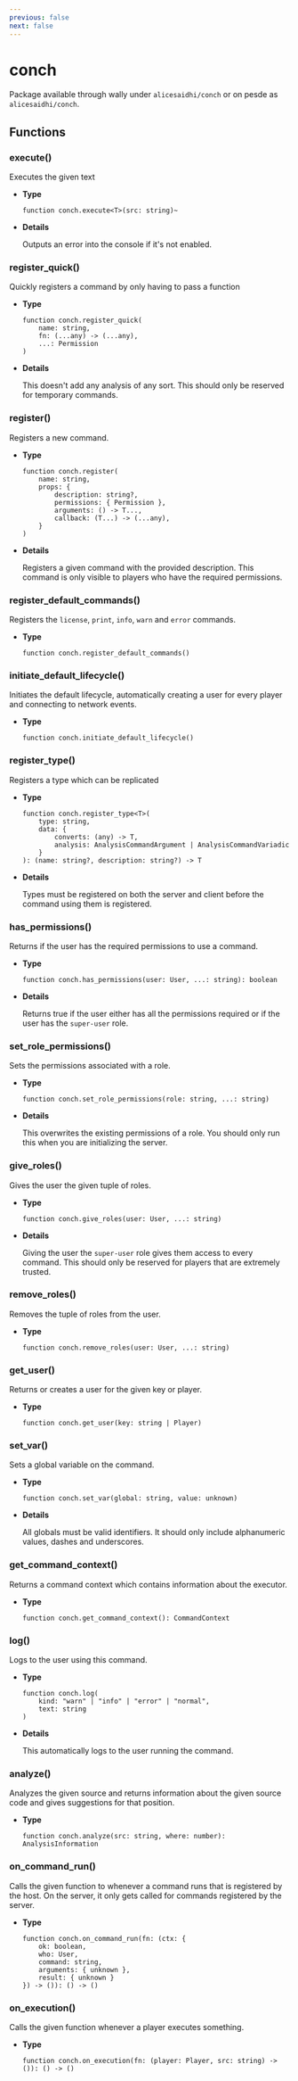 ```yaml
---
previous: false
next: false
---
```


# conch

Package available through wally under `alicesaidhi/conch` or on pesde as `alicesaidhi/conch`.

## Functions

### execute()

Executes the given text

- **Type**

    ```luau
    function conch.execute<T>(src: string)~
    ```

- **Details**

    Outputs an error into the console if it's not enabled.

### register_quick()

Quickly registers a command by only having to pass a function

- **Type**

    ```luau
    function conch.register_quick(
        name: string,
        fn: (...any) -> (...any),
		...: Permission
    )
    ```

- **Details**

    This doesn't add any analysis of any sort. This should only be reserved for temporary commands.

### register()

Registers a new command.

- **Type**

    ```luau
    function conch.register(
		name: string,
		props: {
			description: string?,
			permissions: { Permission },
			arguments: () -> T...,
			callback: (T...) -> (...any),
		}
	)
    ```

- **Details**

    Registers a given command with the provided description. This command is only visible to players who have the required permissions.

### register_default_commands()

Registers the `license`, `print`, `info`, `warn` and `error` commands.

- **Type**

    ```luau
    function conch.register_default_commands()
    ```

### initiate_default_lifecycle()

Initiates the default lifecycle, automatically creating a user for every player and connecting to network events.

- **Type**

    ```luau
    function conch.initiate_default_lifecycle()
    ```

### register_type()

Registers a type which can be replicated

- **Type**

    ```luau
    function conch.register_type<T>(
		type: string,
		data: {
			converts: (any) -> T,
			analysis: AnalysisCommandArgument | AnalysisCommandVariadic
		}
	): (name: string?, description: string?) -> T
    ```

- **Details**

    Types must be registered on both the server and client before the command using them is registered.

### has_permissions()

Returns if the user has the required permissions to use a command.

- **Type**

	```luau
	function conch.has_permissions(user: User, ...: string): boolean
	```

- **Details**

	Returns true if the user either has all the permissions required or if the user has the `super-user` role.

### set_role_permissions()

Sets the permissions associated with a role.

- **Type**

	```luau
	function conch.set_role_permissions(role: string, ...: string)
	```

- **Details**

	This overwrites the existing permissions of a role. You should only run this when you are initializing the server.

### give_roles()

Gives the user the given tuple of roles.

- **Type**

	```luau
	function conch.give_roles(user: User, ...: string)
	```

- **Details**

	Giving the user the `super-user` role gives them access to every command. This should only be reserved for players that are extremely trusted.

### remove_roles()

Removes the tuple of roles from the user.

- **Type**
	
	```luau
	function conch.remove_roles(user: User, ...: string)
	```

### get_user()

Returns or creates a user for the given key or player.

- **Type**

	```luau
	function conch.get_user(key: string | Player)
	```

### set_var()

Sets a global variable on the command.

- **Type**

	```luau
	function conch.set_var(global: string, value: unknown)
	```

- **Details**

	All globals must be valid identifiers. It should only include alphanumeric values, dashes and underscores.

### get_command_context()

Returns a command context which contains information about the executor.

- **Type**

	```luau
	function conch.get_command_context(): CommandContext
	```

### log()

Logs to the user using this command.

- **Type**

	```luau
	function conch.log(
		kind: "warn" | "info" | "error" | "normal",
		text: string
	)
	```

- **Details**

	This automatically logs to the user running the command.

### analyze()

Analyzes the given source and returns information about the given source code and gives suggestions for that position.

- **Type**

	```luau
	function conch.analyze(src: string, where: number): AnalysisInformation
	```

### on_command_run()

Calls the given function to whenever a command runs that is registered by the host. On the server, it only gets called for commands registered by the server.

- **Type**

	```luau
	function conch.on_command_run(fn: (ctx: {
		ok: boolean,
		who: User,
		command: string,
		arguments: { unknown },
		result: { unknown }
	}) -> ()): () -> ()
	```

### on_execution()

Calls the given function whenever a player executes something.

- **Type**

	```luau
	function conch.on_execution(fn: (player: Player, src: string) -> ()): () -> ()
	```

